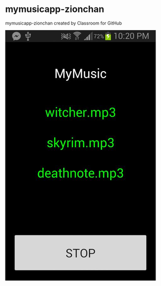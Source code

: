 # mymusicapp-zionchan
mymusicapp-zionchan created by Classroom for GitHub

![music](12355262_1103894432956106_1179545790_n.jpg)
